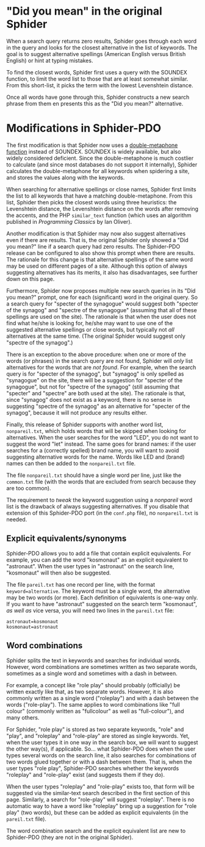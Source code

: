 # "Did you mean" in the original Sphider #

When a search query returns zero results, Sphider goes through each word in the query and looks for the closest alternative in the list of keywords. The goal is to suggest alternative spellings (American English versus British English) or hint at typing mistakes.

To find the closest words, Sphider first uses a query with the SOUNDEX function, to limit the word list to those that are at least somewhat similar. From this short-list, it picks the term with the lowest Levenshtein distance.

Once all words have gone through this, Sphider constructs a new search phrase from them en presents this as the "Did you mean?" alternative.

# Modifications in Sphider-PDO #

The first modification is that Sphider now uses a [double-metaphone function](http://en.wikipedia.org/wiki/Metaphone) instead of SOUNDEX. SOUNDEX is widely available, but also widely considered deficient. Since the double-metaphone is much costlier to calculate (and since most databases do not support it internally), Sphider calculates the double-metaphone for all keywords when spidering a site, and stores the values along with the keywords.

When searching for alternative spellings or close names, Sphider first limits the list to all keywords that have a matching double-metaphone. From this list, Sphider then picks the closest words using three heuristics: the Levenshtein distance, the Levenshtein distance on the words after removing the accents, and the PHP `similar_text` function (which uses an algorithm published in _Programming Classics_ by Ian Oliver).

Another modification is that Sphider may now also suggest alternatives even if there are results. That is, the original Sphider only showed a "Did you mean?" line if a search query had zero results. The Sphider-PDO release can be configured to also show this prompt when there are results. The rationale for this change is that alternative spellings of the same word may be used on different pages of a site. Although this option of always suggesting alternatives has its merits, it also has disadvantages, see further down on this page.

Furthermore, Sphider now proposes multiple new search queries in its "Did you mean?" prompt, one for each (significant) word in the original query. So a search query for "specter of the synagogue" would suggest both "specter of the synagog" and "spectre of the synagogue" (assuming that all of these spellings are used on the site). The rationale is that when the user does not find what he/she is looking for, he/she may want to use one of the suggested alternative spellings or close words, but typically not _all_ alternatives at the same time. (The original Sphider would suggest only "spectre of the synagog".)

There is an exception to the above procedure: when one or more of the words (or phrases) in the search query are not found, Sphider will _only_ list alternatives for the words that are _not found_. For example, when the search query is for "specter of the synagog", but "synagog" is only spelled as "synagogue" on the site, there will be a suggestion for "specter of the synagogue", but not for "spectre of the synagog" (still assuming that "specter" and "spectre" are both used at the site). The rationale is that, since "synagog" does not exist as a keyword, there is no sense in suggesting "spectre of the synagog" as an alternative for "specter of the synagog", because it will not produce any results either.

Finally, this release of Sphider supports with another word list, `nonpareil.txt`, which holds words that will be skipped when looking for alternatives. When the user searches for the word "LED", you do not want to suggest the word "let" instead. The same goes for brand names: if the user searches for a (correctly spelled) brand name, you will want to avoid suggesting alternative words for the name. Words like LED and (brand) names can then be added to the `nonpareil.txt` file.

The file `nonpareil.txt` should have a single word per line, just like the `common.txt` file (with the words that are excluded from search because they are too common).

The requirement to _tweak_ the keyword suggestion using a _nonpareil_ word list is the drawback of always suggesting alternatives. If you disable that extension of this Sphider-PDO port (in the `conf.php` file), no `nonpareil.txt` is needed.

## Explicit equivalents/synonyms ##

Sphider-PDO allows you to add a file that contain explicit equivalents. For example, you can add the word "kosmonaut" as an explicit equivalent to "astronaut". When the user types in "astronaut" on the search line, "kosmonaut" will then also be suggested.

The file `pareil.txt` has one record per line, with the format `keyword=alternative`. The keyword must be a single word, the alternative may be two words (or more). Each definition of equivalents is one-way only. If you want to have "astronaut" suggested on the search term "kosmonaut", _as well as_ vice versa, you will need two lines in the `pareil.txt` file:
```
astronaut=kosmonaut
kosmonaut=astronaut
```

## Word combinations ##

Sphider splits the text in keywords and searches for individual words. However, word combinations are sometimes written as two separate words, sometimes as a single word and sometimes with a dash in between.

For example, a concept like "role play" should probably (officially) be written exactly like that, as two separate words. However, it is also commonly written as a single word ("roleplay") and with a dash between the words ("role-play"). The same applies to word combinations like "full colour" (commonly written as "fullcolour" as well as "full-colour"), and many others.

For Sphider, "role play" is stored as two separate keywords, "role" and "play", and "roleplay" and "role-play" are stored as single keywords. Yet, when the user types it in one way in the search box, we will want to suggest the other way(s), if applicable. So... what Sphider-PDO does when the user types several words on the search line, it also searches for combinations of two words glued together or with a dash between them. That is, when the user types "role play", Sphider-PDO searches whether the keywords "roleplay" and "role-play" exist (and suggests them if they do).

When the user types "roleplay" and "role-play" exists too, that form will be suggested via the similar-text search described in the first section of this page. Similarly, a search for "role-play" will suggest "roleplay". There is no automatic way to have a word like "roleplay" bring up a suggestion for "role play" (two words), but these can be added as explicit equivalents (in the `pareil.txt` file).

The word combination search and the explicit equivalent list are new to Sphider-PDO (they are not in the original Sphider).